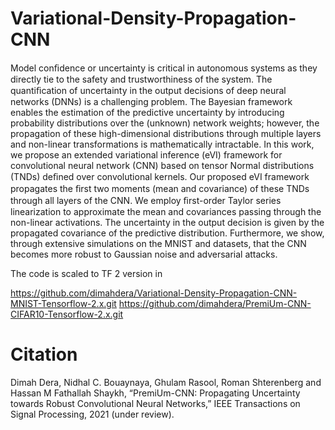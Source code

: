 # Variational-Density-Propagation-CNN
Model conﬁdence or uncertainty is critical in autonomous systems as they directly tie to the safety and trustworthiness of the system. 
The quantiﬁcation of uncertainty in the output decisions of deep neural networks (DNNs) is a challenging problem. 
The Bayesian framework enables the estimation of the predictive uncertainty by introducing probability distributions over the (unknown) network weights; 
however, the propagation of these high-dimensional distributions through multiple layers and non-linear transformations is mathematically intractable. 
In this work, we propose an extended variational inference (eVI) framework for convolutional neural network (CNN) based on tensor Normal distributions (TNDs) deﬁned over convolutional kernels. 
Our proposed eVI framework propagates the ﬁrst two moments (mean and covariance) of these TNDs through all layers of the CNN. 
We employ ﬁrst-order Taylor series linearization to approximate the mean and covariances passing through the non-linear activations. 
The uncertainty in the output decision is given by the propagated covariance of the predictive distribution. 
Furthermore, we show, through extensive simulations on the MNIST and datasets, that the CNN becomes more robust to Gaussian noise and adversarial attacks.

The code is scaled to TF 2 version in 

https://github.com/dimahdera/Variational-Density-Propagation-CNN-MNIST-Tensorflow-2.x.git
https://github.com/dimahdera/PremiUm-CNN-CIFAR10-Tensorflow-2.x.git

# Citation

Dimah Dera, Nidhal C. Bouaynaya, Ghulam Rasool, Roman Shterenberg and Hassan M Fathallah Shaykh, “PremiUm-CNN: Propagating Uncertainty towards Robust Convolutional Neural Networks,” IEEE Transactions on Signal Processing, 2021 (under review).
